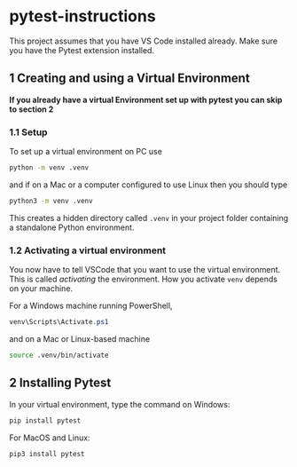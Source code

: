 # pytest-instructions

This project assumes that you have VS Code installed already. 
Make sure you have the Pytest extension installed.

## 1 Creating and using a Virtual Environment

**If you already have a virtual Environment set up with pytest you can skip to section 2**

### 1.1 Setup
To set up a virtual environment on PC use 

```bash
python -m venv .venv
```
and if on a Mac or a computer configured to use Linux then you should type
```bash
python3 -m venv .venv
```
This creates a hidden directory called `.venv` in your project folder containing a standalone Python environment.

### 1.2 Activating a virtual environment
You now have to tell VSCode that you want to use the virtual environment. This is called _activating_ the environment. How you activate `venv` depends on your machine.

For a Windows machine running PowerShell,
```powershell
venv\Scripts\Activate.ps1
```

and on a Mac or Linux-based machine
```bash
source .venv/bin/activate
```

## 2 Installing Pytest

In your virtual environment, type the command on Windows:

```bash
pip install pytest
```

For MacOS and Linux:

```bash
pip3 install pytest
```


